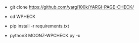 * git clone https://github.com/yargi100k/YARGI-PAGE-CHECK/

* cd WPHECK

* pip install -r requirements.txt

* python3 MOONZ-WPCHECK.py -u <url>
